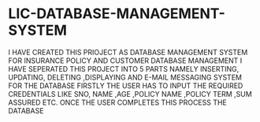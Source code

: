 # LIC-DATABASE-MANAGEMENT-SYSTEM
I HAVE CREATED THIS PRIOJECT AS DATABASE MANAGEMENT SYSTEM FOR INSURANCE POLICY AND CUSTOMER DATABASE MANAGEMENT
I HAVE SEPERATED THIS PROJECT INTO 5 PARTS NAMELY INSERTING, UPDATING, DELETING ,DISPLAYING AND E-MAIL MESSAGING SYSTEM FOR THE DATABASE
FIRSTLY THE USER HAS TO INPUT THE REQUIRED CREDENTIALS LIKE SNO, NAME ,AGE ,POLICY NAME ,POLICY TERM ,SUM ASSURED ETC.
ONCE THE USER COMPLETES THIS PROCESS THE DATABASE
